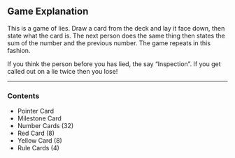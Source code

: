 ## Game Explanation

This is a game of lies. Draw a card from the deck and lay it face down, then state what the card is. The next person does the same thing then states the sum of the number and the previous number. The game repeats in this fashion.

If you think the person before you has lied, the say “Inspection”. If you get called out on a lie twice then you lose!

----------

### Contents

- Pointer Card
- Milestone Card
- Number Cards (32)
- Red Card (8)
- Yellow Card (8)
- Rule Cards (4)
